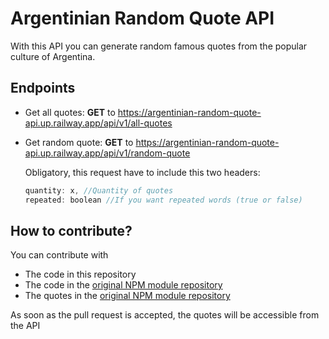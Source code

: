 # Argentinian Random Quote API

With this API you can generate random famous quotes from the popular culture of Argentina.

## Endpoints

- Get all quotes: **GET** to https://argentinian-random-quote-api.up.railway.app/api/v1/all-quotes

- Get random quote: **GET** to https://argentinian-random-quote-api.up.railway.app/api/v1/random-quote

    Obligatory, this request have to include this two headers:
    ```js
    quantity: x, //Quantity of quotes
    repeated: boolean //If you want repeated words (true or false)
    ```

## How to contribute?

You can contribute with
- The code in this repository
- The code in the [original NPM module repository](https://github.com/FranP-code/argentinian-random-quote) 
- The quotes in the [original NPM module repository](https://github.com/FranP-code/argentinian-random-quote)

As soon as the pull request is accepted, the quotes will be accessible from the API

